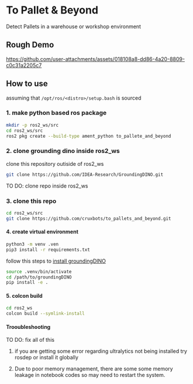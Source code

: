 # To Pallet & Beyond

Detect Pallets in a warehouse or workshop environment

## Rough Demo
https://github.com/user-attachments/assets/018108a8-dd86-4a20-8809-c0c31a2205c7
## How to use

assuming that ```/opt/ros/<distro>/setup.bash``` is sourced

### 1. make python based ros package

```bash
mkdir -p ros2_ws/src
cd ros2_ws/src
ros2 pkg create --build-type ament_python to_pallete_and_beyond
```

### 2. clone grounding dino inside ros2_ws

clone this repository outiside of ros2_ws
```bash
git clone https://github.com/IDEA-Research/GroundingDINO.git
```
TO DO: clone repo inside ros2_ws

### 3. clone this repo

```bash
cd ros2_ws/src
git clone https://github.com/cruxbots/to_pallets_and_beyond.git
```

#### 4. create virtual environment

```bash
python3 -m venv .ven
pip3 install -r requirements.txt
```

follow this steps to [install groundingDINO](https://github.com/IDEA-Research/GroundingDINO?tab=readme-ov-file#hammer_and_wrench-install)

```bash
source .venv/bin/activate
cd /path/to/groundingDINO
pip install -e .
```

#### 5. colcon build

```bash
cd ros2_ws
colcon build --symlink-install
```

#### Trooubleshooting

TO DO: fix all of this

1. if you are getting some error regarding ultralytics not being installed try rosdep or install it globally

2. Due to poor memory management, there are some some memory leakage in notebook codes so may need to restart the system.
